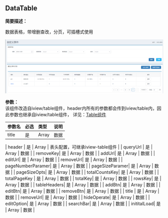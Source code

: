 ## DataTable

**简要描述：**

数据表格，带增删查改，分页，可插槽式使用

![](/assets/data-table.png)

**参数：**  
该组件改造自iview/table组件，header内所有的参数都会传到iview/table内，因此参数也继承自iview/table组件，
详见：[Table组件](https://www.iviewui.com/components/table "Table组件")

| 参数名 | 必选 | 类型 | 说明 |
| :--- | :--- | :--- | --- |
| title | 是 | Array | 数据 |


| header | 是 | Array | 表头配置，可继承iview-table组件 |
| queryUrl | 是 | Array | 数据 |
| removeKey| 是 | Array | 数据 |
| addUrl| 是 | Array | 数据 |
| editUrl| 是 | Array | 数据 |
| removeUrl| 是 | Array | 数据 |
| pageNumberParamer| 是 | Array | 数据 |
| pageSizeParamer| 是 | Array | 数据 |
| pageSizeOpts| 是 | Array | 数据 |
| totalCountsKey| 是 | Array | 数据 |
| totalPageKey | 是 | Array | 数据 |
| totalKey| 是 | Array | 数据 |
| rowsKey| 是 | Array | 数据 |
| tableHeaders| 是 | Array | 数据 |
| addBtn| 是 | Array | 数据 |
| editBtn| 是 | Array | 数据 |
| removeBtn| 是 | Array | 数据 |
| title | 是 | Array | 数据 |
| removeUrl| 是 | Array | 数据 |
| hideOperate| 是 | Array | 数据 |
| editOption| 是 | Array | 数据 |
| searchBar| 是 | Array | 数据 |
| inititalLoad| 是 | Array | 数据 |





































































































































































































































































































































































































































































































































































































































































































































































































































































































































































































































































